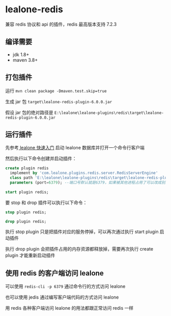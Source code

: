 # lealone-redis

兼容 redis 协议和 api 的插件，redis 最高版本支持 7.2.3


## 编译需要

* jdk 1.8+
* maven 3.8+


## 打包插件

运行 `mvn clean package -Dmaven.test.skip=true`

生成 jar 包 `target\lealone-redis-plugin-6.0.0.jar`

假设 jar 包的绝对路径是 `E:\lealone\lealone-plugins\redis\target\lealone-redis-plugin-6.0.0.jar`


## 运行插件

先参考[ lealone 快速入门](https://github.com/lealone/Lealone-Docs/blob/master/应用文档/Lealone数据库快速入门.md) 启动 lealone 数据库并打开一个命令行客户端

然后执行以下命令创建并启动插件：

```sql
create plugin redis
  implement by 'com.lealone.plugins.redis.server.RedisServerEngine' 
  class path 'E:\lealone\lealone-plugins\redis\target\lealone-redis-plugin-6.0.0.jar' --最好使用绝对路径
  parameters (port=6379); --端口号默认就是6379，如果被其他进程占用了可以改成别的
 
start plugin redis;
```

要 stop 和 drop 插件可以执行以下命令：

```sql
stop plugin redis;

drop plugin redis;
```

执行 stop plugin 只是把插件对应的服务停掉，可以再次通过执行 start plugin 启动插件

执行 drop plugin 会把插件占用的内存资源都释放掉，需要再次执行 create plugin 才能重新启动插件


## 使用 redis 的客户端访问 lealone

可以使用 `redis-cli -p 6379` 通过命令行的方式访问 lealone

也可以使用 jedis 通过编写客户端代码的方式访问 lealone

用 redis 各种客户端访问 lealone 的用法都跟正常访问 redis 一样

